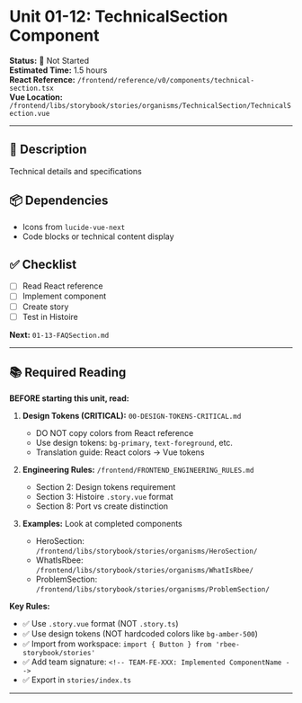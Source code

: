 # Unit 01-12: TechnicalSection Component

**Status:** 🔴 Not Started  
**Estimated Time:** 1.5 hours  
**React Reference:** `/frontend/reference/v0/components/technical-section.tsx`  
**Vue Location:** `/frontend/libs/storybook/stories/organisms/TechnicalSection/TechnicalSection.vue`

---

## 🎯 Description
Technical details and specifications

## 📦 Dependencies
- Icons from `lucide-vue-next`
- Code blocks or technical content display

## ✅ Checklist
- [ ] Read React reference
- [ ] Implement component
- [ ] Create story
- [ ] Test in Histoire

**Next:** `01-13-FAQSection.md`

---

## 📚 Required Reading

**BEFORE starting this unit, read:**

1. **Design Tokens (CRITICAL):** `00-DESIGN-TOKENS-CRITICAL.md`
   - DO NOT copy colors from React reference
   - Use design tokens: `bg-primary`, `text-foreground`, etc.
   - Translation guide: React colors → Vue tokens

2. **Engineering Rules:** `/frontend/FRONTEND_ENGINEERING_RULES.md`
   - Section 2: Design tokens requirement
   - Section 3: Histoire `.story.vue` format
   - Section 8: Port vs create distinction

3. **Examples:** Look at completed components
   - HeroSection: `/frontend/libs/storybook/stories/organisms/HeroSection/`
   - WhatIsRbee: `/frontend/libs/storybook/stories/organisms/WhatIsRbee/`
   - ProblemSection: `/frontend/libs/storybook/stories/organisms/ProblemSection/`

**Key Rules:**
- ✅ Use `.story.vue` format (NOT `.story.ts`)
- ✅ Use design tokens (NOT hardcoded colors like `bg-amber-500`)
- ✅ Import from workspace: `import { Button } from 'rbee-storybook/stories'`
- ✅ Add team signature: `<!-- TEAM-FE-XXX: Implemented ComponentName -->`
- ✅ Export in `stories/index.ts`

---

